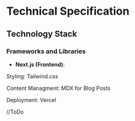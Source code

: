 # Technical Specification

## Technology Stack

### Frameworks and Libraries
- **Next.js (Frontend)**: 


Styling: Tailwind.css

Content Managment: MDX for Blog Posts

Deployment: Vercel

//ToDo